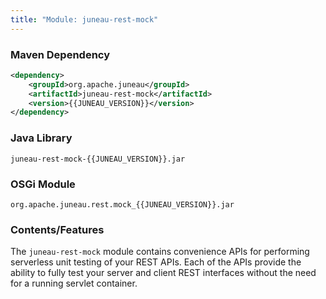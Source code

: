 ```yaml
---
title: "Module: juneau-rest-mock"
---
```


### Maven Dependency

```xml
<dependency>
    <groupId>org.apache.juneau</groupId>
    <artifactId>juneau-rest-mock</artifactId>
    <version>{{JUNEAU_VERSION}}</version>
</dependency>
```

### Java Library

```text
juneau-rest-mock-{{JUNEAU_VERSION}}.jar
```

### OSGi Module

```text
org.apache.juneau.rest.mock_{{JUNEAU_VERSION}}.jar
```

### Contents/Features

The `juneau-rest-mock` module contains convenience APIs for performing serverless unit
testing of your REST APIs.
Each of the APIs provide the ability to fully test your server and client REST interfaces without the
need for a running servlet container.
